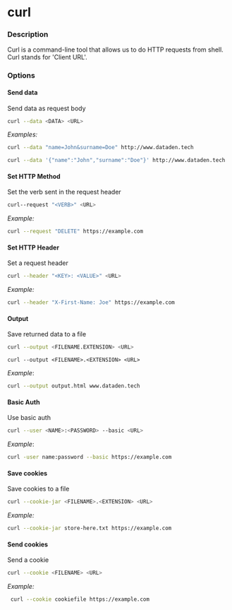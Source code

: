 # curl

### Description

Curl is a command-line tool that allows us to do HTTP requests from shell. Curl stands for 'Client URL'.

### Options

#### Send data

Send data as request body

```bash
curl --data <DATA> <URL>
```

_Examples:_

```bash
curl --data "name=John&surname=Doe" http://www.dataden.tech
```

```bash
curl --data '{"name":"John","surname":"Doe"}' http://www.dataden.tech
```

#### Set HTTP Method

Set the verb sent in the request header

```bash
curl--request "<VERB>" <URL>
```

_Example:_

```bash
curl --request "DELETE" https://example.com
```

#### Set HTTP Header

Set a request header

```bash
curl --header "<KEY>: <VALUE>" <URL>
```

_Example:_

```bash
curl --header "X-First-Name: Joe" https://example.com
```

#### Output

Save returned data to a file

```bash
curl --output <FILENAME.EXTENSION> <URL>
```

```shell
curl --output <FILENAME>.<EXTENSION> <URL>
```

_Example_:

```bash
curl --output output.html www.dataden.tech
```

#### Basic Auth

Use basic auth

```bash
curl --user <NAME>:<PASSWORD> --basic <URL>
```

_Example_:

```bash
curl -user name:password --basic https://example.com
```

#### Save cookies

Save cookies to a file

```bash
curl --cookie-jar <FILENAME>.<EXTENSION> <URL>
```

_Example:_

```bash
curl --cookie-jar store-here.txt https://example.com
```

#### Send cookies

Send a cookie

```bash
curl --cookie <FILENAME> <URL>
```

_Example:_

```bash
 curl --cookie cookiefile https://example.com
```

